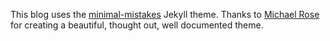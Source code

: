This blog uses the [minimal-mistakes](https://mmistakes.github.io/minimal-mistakes/) Jekyll theme. Thanks to [Michael Rose](https://mademistakes.com/) for creating a beautiful, thought out, well documented theme.
